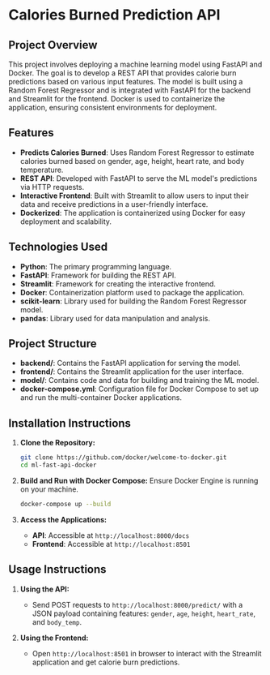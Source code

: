 # Calories Burned Prediction API

## Project Overview

This project involves deploying a machine learning model using FastAPI and Docker. The goal is to develop a REST API that provides calorie burn predictions based on various input features. The model is built using a Random Forest Regressor and is integrated with FastAPI for the backend and Streamlit for the frontend. Docker is used to containerize the application, ensuring consistent environments for deployment.

## Features

- **Predicts Calories Burned**: Uses Random Forest Regressor to estimate calories burned based on gender, age, height, heart rate, and body temperature.
- **REST API**: Developed with FastAPI to serve the ML model's predictions via HTTP requests.
- **Interactive Frontend**: Built with Streamlit to allow users to input their data and receive predictions in a user-friendly interface.
- **Dockerized**: The application is containerized using Docker for easy deployment and scalability.

## Technologies Used

- **Python**: The primary programming language.
- **FastAPI**: Framework for building the REST API.
- **Streamlit**: Framework for creating the interactive frontend.
- **Docker**: Containerization platform used to package the application.
- **scikit-learn**: Library used for building the Random Forest Regressor model.
- **pandas**: Library used for data manipulation and analysis.

## Project Structure

- **backend/**: Contains the FastAPI application for serving the model.
- **frontend/**: Contains the Streamlit application for the user interface.
- **model/**: Contains code and data for building and training the ML model.
- **docker-compose.yml**: Configuration file for Docker Compose to set up and run the multi-container Docker applications.

## Installation Instructions

1. **Clone the Repository:**
   ```bash
   git clone https://github.com/docker/welcome-to-docker.git
   cd ml-fast-api-docker
   ```

2. **Build and Run with Docker Compose:**
   Ensure Docker Engine is running on your machine.
   ```bash
   docker-compose up --build
   ```

3. **Access the Applications:**
   - **API**: Accessible at `http://localhost:8000/docs`
   - **Frontend**: Accessible at `http://localhost:8501`

## Usage Instructions

1. **Using the API:**
   - Send POST requests to `http://localhost:8000/predict/` with a JSON payload containing features: `gender`, `age`, `height`, `heart_rate`, and `body_temp`.

2. **Using the Frontend:**
   - Open `http://localhost:8501` in browser to interact with the Streamlit application and get calorie burn predictions.

